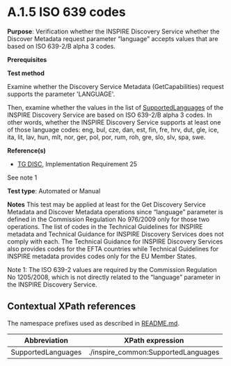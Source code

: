 # A.1.5 ISO 639 codes

**Purpose**: Verification whether the INSPIRE Discovery Service whether the Discover Metadata request parameter “language” accepts values that are based on ISO 639-2/B alpha 3 codes.

**Prerequisites**

**Test method**

Examine whether the Discovery Service Metadata (GetCapabilities) request supports the parameter 'LANGUAGE'.

Then, examine whether the values in the list of [SupportedLanguages](#SupportedLanguages) of the INSPIRE Discovery Service are based on ISO 639-2/B alpha 3 codes. In other words, whether the INSPIRE Discovery Service supports at least one of those language codes: eng, bul, cze, dan, est, fin, fre, hrv, dut, gle, ice, ita, lit, lav, hun, mlt, nor, ger, pol, por, rum, roh, gre, slo, slv, spa, swe.

**Reference(s)**

* [TG DISC](README.md#ref_TG_DISC), Implementation Requirement 25

See note 1

**Test type**: Automated or Manual

**Notes**
This test may be applied at least for the Get Discovery Service Metadata and Discover Metadata operations since “language” parameter is defined in the Commission Regulation No 976/2009 only for those two operations. The list of codes in the Technical Guidelines for INSPIRE metadata and Technical Guidance for INSPIRE Discovery Services does not comply with each. The Technical Guidance for INSPIRE Discovery Services also provides codes for the EFTA countries while Technical Guidelines for INSPIRE metadata provides codes only for the EU Member States.

Note 1: The ISO 639-2 values are required by the Commission Regulation No 1205/2008, which is not directly related to the “language” parameter in the INSPIRE Discovery Service.


## Contextual XPath references

The namespace prefixes used as described in [README.md](README.md#namespaces).

Abbreviation                                               |  XPath expression
---------------------------------------------------------- | -------------------------------------------------------------------------
<a name="SupportedLanguages"></a> SupportedLanguages  | ./inspire_common:SupportedLanguages
